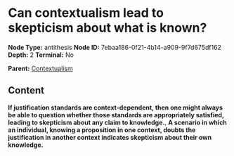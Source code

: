 # Can contextualism lead to skepticism about what is known?

**Node Type:** antithesis
**Node ID:** 7ebaa186-0f21-4b14-a909-9f7d675df162
**Depth:** 2
**Terminal:** No

**Parent:** [Contextualism](contextualism.md)

## Content

**If justification standards are context-dependent, then one might always be able to question whether those standards are appropriately satisfied, leading to skepticism about any claim to knowledge.**, **A scenario in which an individual, knowing a proposition in one context, doubts the justification in another context indicates skepticism about their own knowledge.**
